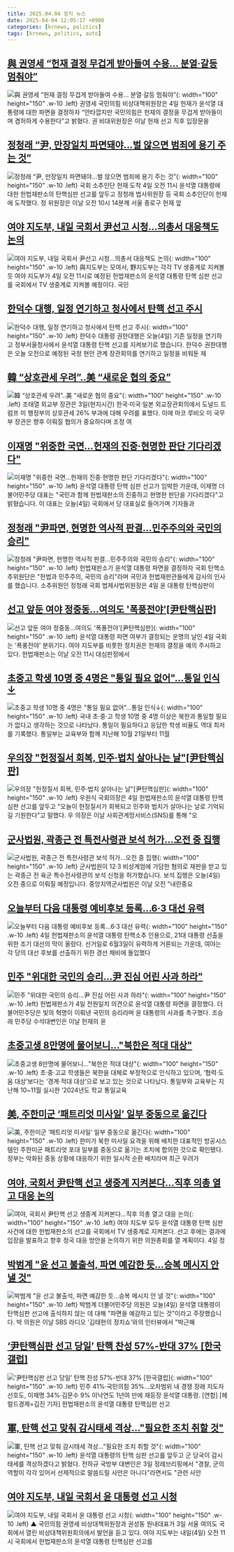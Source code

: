 ```yaml
---
title: 2025.04.04 정치 뉴스
date: 2025-04-04 12:05:17 +0900
categories: [krnews, politics]
tags: [krnews, politics, auto]
---
```

## [與 권영세 “헌재 결정 무겁게 받아들여 수용... 분열·갈등 멈춰야”](https://n.news.naver.com/mnews/article/366/0001066668)

![與 권영세 “헌재 결정 무겁게 받아들여 수용... 분열·갈등 멈춰야”](https://mimgnews.pstatic.net/image/origin/366/2025/04/04/1066668.jpg?type=nf220_150){: width="100" height="150" .w-10 .left}
권영세 국민의힘 비상대책위원장은 4일 헌재가 윤석열 대통령에 대한 파면을 결정하자 “안타깝지만 국민의힘은 헌재의 결정을 무겁게 받아들이며 겸허하게 수용한다”고 밝혔다. 권 비대위원장은 이날 헌재 선고 직후 입장문을

## [정청래 “尹, 만장일치 파면돼야…벌 않으면 범죄에 용기 주는 것”](https://n.news.naver.com/mnews/article/009/0005470811)

![정청래 “尹, 만장일치 파면돼야…벌 않으면 범죄에 용기 주는 것”](https://mimgnews.pstatic.net/image/origin/009/2025/04/04/5470811.jpg?type=nf220_150){: width="100" height="150" .w-10 .left}
국회 소추인단 헌재 도착 4일 오전 11시 윤석열 대통령에 대한 헌법재판소의 탄핵심판 선고를 앞두고 정청래 법사위원장 등 국회 소추인단이 헌재에 도착했다. 정 위원장은 이날 오전 10시 14분께 서울 종로구 헌재 앞

## [여야 지도부, 내일 국회서 尹선고 시청…의총서 대응책도 논의](https://n.news.naver.com/mnews/article/001/0015308257)

![여야 지도부, 내일 국회서 尹선고 시청…의총서 대응책도 논의](https://mimgnews.pstatic.net/image/origin/001/2025/04/03/15308257.jpg?type=nf220_150){: width="100" height="150" .w-10 .left}
與지도부는 모여서, 野지도부는 각각 TV 생중계로 지켜볼 듯 여야 지도부가 4일 오전 11시로 예정된 헌법재판소의 윤석열 대통령 탄핵 심판 선고를 국회에서 TV 생중계로 지켜볼 예정이다. 국민

## [한덕수 대행, 일정 연기하고 청사에서 탄핵 선고 주시](https://n.news.naver.com/mnews/article/056/0011925197)

![한덕수 대행, 일정 연기하고 청사에서 탄핵 선고 주시](https://mimgnews.pstatic.net/image/origin/056/2025/04/04/11925197.jpg?type=nf220_150){: width="100" height="150" .w-10 .left}
한덕수 대통령 권한대행은 오늘(4일) 기존 일정을 연기하고 정부서울청사에서 윤석열 대통령 탄핵 선고를 지켜보기로 했습니다. 한덕수 권한대행은 오늘 오전으로 예정된 국정 현안 관계 장관회의를 연기하고 일정을 비워둔 채

## [韓 “상호관세 우려”..美 “새로운 협의 중요”](https://n.news.naver.com/mnews/article/014/0005331227)

![韓 “상호관세 우려”..美 “새로운 협의 중요”](https://mimgnews.pstatic.net/image/origin/014/2025/04/04/5331227.jpg?type=nf220_150){: width="100" height="150" .w-10 .left}
조태열 외교부 장관은 3일(현지시간) 한국·미국·일본 외교장관회의에서 도널드 트럼프 미 행정부의 상호관세 26% 부과에 대해 우려를 표했다. 이에 마코 루비오 미 국무부 장관은 향후 이뤄질 협의가 중요하다며 조정 여

## [이재명 "위중한 국면…헌재의 진중·현명한 판단 기다리겠다"](https://n.news.naver.com/mnews/article/437/0000435881)

![이재명 "위중한 국면…헌재의 진중·현명한 판단 기다리겠다"](https://mimgnews.pstatic.net/image/origin/437/2025/04/04/435881.jpg?type=nf220_150){: width="100" height="150" .w-10 .left}
윤석열 대통령 탄핵 심판 선고가 임박한 가운데, 이재명 더불어민주당 대표는 "국민과 함께 헌법재판소의 진중하고 현명한 판단을 기다리겠다"고 밝혔습니다. 이 대표는 오늘(4일) 국회에서 당 대표실로 들어가며 기자들과

## [정청래 "尹파면, 현명한 역사적 판결…민주주의와 국민의 승리"](https://n.news.naver.com/mnews/article/374/0000433347)

![정청래 "尹파면, 현명한 역사적 판결…민주주의와 국민의 승리"](https://mimgnews.pstatic.net/image/origin/374/2025/04/04/433347.jpg?type=nf220_150){: width="100" height="150" .w-10 .left}
헌법재판소가 윤석열 대통령 파면을 결정하자 국회 탄핵소추위원단은 "헌법과 민주주의, 국민의 승리"라며 국민과 헌법재판관들에게 감사의 인사를 했습니다. 소추위원인 정청래 국회 법제사법위원장은 4일 윤 대통령 탄핵심판이

## [선고 앞둔 여야 정중동…여의도 '폭풍전야'[尹탄핵심판]](https://n.news.naver.com/mnews/article/421/0008172573)

![선고 앞둔 여야 정중동…여의도 '폭풍전야'[尹탄핵심판]](https://mimgnews.pstatic.net/image/origin/421/2025/04/04/8172573.jpg?type=nf220_150){: width="100" height="150" .w-10 .left}
윤석열 대통령 파면 여부가 결정되는 운명의 날인 4일 국회는 '폭풍전야' 분위기다. 여야 지도부를 비롯한 정치권은 헌재의 결정을 예의 주시하고 있다. 헌법재판소는 이날 오전 11시 대심판정에서

## [초중고 학생 10명 중 4명은 "통일 필요 없어"…통일 인식↓](https://n.news.naver.com/mnews/article/015/0005114967)

![초중고 학생 10명 중 4명은 "통일 필요 없어"…통일 인식↓](https://mimgnews.pstatic.net/image/origin/015/2025/04/04/5114967.jpg?type=nf220_150){: width="100" height="150" .w-10 .left}
국내 초·중·고 학생 10명 중 4명 이상은 북한과 통일할 필요가 없다고 생각하는 것으로 나타났다. 통일이 필요하다고 응답한 학생 비율도 역대 최저를 기록했다. 통일부는 교육부와 함께 지난해 10월 21일부터 11월

## [우의장 "헌정질서 회복, 민주·법치 살아나는 날"[尹탄핵심판]](https://n.news.naver.com/mnews/article/421/0008172578)

![우의장 "헌정질서 회복, 민주·법치 살아나는 날"[尹탄핵심판]](https://mimgnews.pstatic.net/image/origin/421/2025/04/04/8172578.jpg?type=nf220_150){: width="100" height="150" .w-10 .left}
우원식 국회의장은 4일 헌법재판소의 윤석열 대통령 탄핵 심판 선고를 앞두고 "오늘이 헌정질서가 회복되고 민주와 법치가 살아나는 날로 기억되길 기원한다"고 말했다. 우 의장은 이날 사회관계망서비스(SNS)를 통해 "오

## [군사법원, 곽종근 전 특전사령관 보석 허가…오전 중 집행](https://n.news.naver.com/mnews/article/057/0001879901)

![군사법원, 곽종근 전 특전사령관 보석 허가…오전 중 집행](https://mimgnews.pstatic.net/image/origin/057/2025/04/04/1879901.jpg?type=nf220_150){: width="100" height="150" .w-10 .left}
군사법원이 12·3 비상계엄에 가담한 혐의로 재판을 받고 있는 곽종근 전 육군 특수전사령관의 보석 신청을 허가했습니다. 보석 집행은 오늘(4일) 오전 중으로 이뤄질 예정입니다. 중앙지역군사법원은 이날 오전 "내란중요

## [오늘부터 다음 대통령 예비후보 등록…6·3 대선 유력](https://n.news.naver.com/mnews/article/028/0002739233)

![오늘부터 다음 대통령 예비후보 등록…6·3 대선 유력](https://mimgnews.pstatic.net/image/origin/028/2025/04/04/2739233.jpg?type=nf220_150){: width="100" height="150" .w-10 .left}
4일 헌법재판소의 윤석열 대통령 탄핵소추 인용으로, 21대 대통령 선출을 위한 조기 대선의 막이 올랐다. 선거일로 6월3일이 유력하게 거론되는 가운데, 여야는 각 당의 대선 후보를 선출하기 위한 경선 채비에 돌입했다

## [민주 "위대한 국민의 승리…尹 진심 어린 사과 하라"](https://n.news.naver.com/mnews/article/421/0008173531)

![민주 "위대한 국민의 승리…尹 진심 어린 사과 하라"](https://mimgnews.pstatic.net/image/origin/421/2025/04/04/8173531.jpg?type=nf220_150){: width="100" height="150" .w-10 .left}
헌법재판소가 4일 전원일치 의견으로 윤석열 대통령 파면을 결정했다. 더불어민주당은 빛의 혁명이 이뤄낸 국민의 승리라며 윤 대통령의 사과를 촉구했다. 조승래 민주당 수석대변인은 이날 헌재의 윤

## [초중고생 8만명에 물어보니…"북한은 적대 대상"](https://n.news.naver.com/mnews/article/011/0004470034)

![초중고생 8만명에 물어보니…"북한은 적대 대상"](https://mimgnews.pstatic.net/image/origin/011/2025/04/04/4470034.jpg?type=nf220_150){: width="100" height="150" .w-10 .left}
초·중·고교 학생들은 북한을 대체로 부정적으로 인식하고 있으며, ‘협력·도움 대상’보다는 ‘경계·적대 대상’으로 보고 있는 것으로 나타났다. 통일부와 교육부는 지난해 10~11월 실시한 ‘2024년도 학교 통일교육

## [美, 주한미군 ‘패트리엇 미사일’ 일부 중동으로 옮긴다](https://n.news.naver.com/mnews/article/020/0003625862)

![美, 주한미군 ‘패트리엇 미사일’ 일부 중동으로 옮긴다](https://mimgnews.pstatic.net/image/origin/020/2025/04/03/3625862.jpg?type=nf220_150){: width="100" height="150" .w-10 .left}
한미가 북한 미사일 요격을 위해 배치한 대표적인 방공시스템인 주한미군 패트리엇 포대 일부를 중동으로 옮기는 조치에 합의한 것으로 확인됐다. 정부는 악화된 중동 상황에 대응하기 위한 일시적 순환 배치라며 최근 우려가

## [여야, 국회서 尹탄핵 선고 생중계 지켜본다...직후 의총 열고 대응 논의](https://n.news.naver.com/mnews/article/008/0005175706)

![여야, 국회서 尹탄핵 선고 생중계 지켜본다...직후 의총 열고 대응 논의](https://mimgnews.pstatic.net/image/origin/008/2025/04/04/5175706.jpg?type=nf220_150){: width="100" height="150" .w-10 .left}
여야 지도부 모두 윤석열 대통령 탄핵 심판 사건에 대한 헌법재판소의 선고를 국회에서 TV 생중계로 지켜본다. 선고 후에는 결과에 입장을 발표하고 향후 정국 대응 방안을 논의하기 위한 의원총회를 열 계획이다. 4일 정

## [박범계 "윤 선고 불출석, 파면 예감한 듯…승복 메시지 안 낼 것"](https://n.news.naver.com/mnews/article/437/0000435876)

![박범계 "윤 선고 불출석, 파면 예감한 듯…승복 메시지 안 낼 것"](https://mimgnews.pstatic.net/image/origin/437/2025/04/04/435876.jpg?type=nf220_150){: width="100" height="150" .w-10 .left}
박범계 더불어민주당 의원은 오늘(4일) 윤석열 대통령이 탄핵심판 선고에 출석하지 않는 데 대해 "파면을 예감하고 있는 것"이라고 주장했습니다. 박 의원은 이날 SBS 라디오 '김태현의 정치쇼'와의 인터뷰에서 "박근혜

## [‘尹탄핵심판 선고 당일’ 탄핵 찬성 57%-반대 37% [한국갤럽]](https://n.news.naver.com/mnews/article/016/0002452619)

![‘尹탄핵심판 선고 당일’ 탄핵 찬성 57%-반대 37% [한국갤럽]](https://mimgnews.pstatic.net/image/origin/016/2025/04/04/2452619.jpg?type=nf220_150){: width="100" height="150" .w-10 .left}
민주 41%·국민의힘 35%…오차범위 내 경쟁 장래 지도자 선호도, 이재명 34%·김문수 9% 이낙연도 1년여 만에 재등장 윤석열 대통령. [연합] [헤럴드경제=김진 기자] 헌법재판소의 윤석열 대통령 탄핵심판 선고

## [軍, 탄핵 선고 맞춰 감시태세 격상…"필요한 조치 취할 것"](https://n.news.naver.com/mnews/article/421/0008170670)

![軍, 탄핵 선고 맞춰 감시태세 격상…"필요한 조치 취할 것"](https://mimgnews.pstatic.net/image/origin/421/2025/04/03/8170670.jpg?type=nf220_150){: width="100" height="150" .w-10 .left}
윤석열 대통령의 탄핵 심판 선고를 앞두고 군 당국이 감시태세를 격상하겠다고 밝혔다. 전하규 국방부 대변인은 3일 정례브리핑에서 "경찰, 군의 역할이 각각 있어서 선제적으로 말씀드릴 사안은 아니다"라면서도 "관련 사안

## [여야 지도부, 내일 국회서 윤 대통령 선고 시청](https://n.news.naver.com/mnews/article/055/0001246007)

![여야 지도부, 내일 국회서 윤 대통령 선고 시청](https://mimgnews.pstatic.net/image/origin/055/2025/04/03/1246007.jpg?type=nf220_150){: width="100" height="150" .w-10 .left}
▲ 국민의힘 권영세 비상대책위원장과 권성동 원내대표가 3일 서울 여의도 국회에서 열린 비상대책위원회의에서 발언을 듣고 있다. 여야 지도부는 내일(4일) 오전 11시 국회에서 헌법재판소의 윤석열 대통령 탄핵심판 선고를

